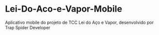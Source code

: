 # Lei-Do-Aco-e-Vapor-Mobile
Aplicativo mobile do projeto de TCC Lei do Aço e Vapor, desenvolvido por Trap Spider Developer
